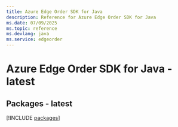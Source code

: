 ```yaml
---
title: Azure Edge Order SDK for Java
description: Reference for Azure Edge Order SDK for Java
ms.date: 07/09/2025
ms.topic: reference
ms.devlang: java
ms.service: edgeorder
---
```

# Azure Edge Order SDK for Java - latest
## Packages - latest
[!INCLUDE [packages](edge-order-index.md)]